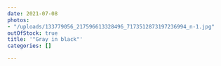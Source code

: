 ```yaml
---
date: 2021-07-08
photos:
- "/uploads/133779056_217596613328496_7173512873197236994_n-1.jpg"
outOfStock: true
title: '"Gray in black"'
categories: []

---
```

